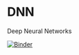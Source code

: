 # DNN
Deep Neural Networks

[![Binder](https://mybinder.org/badge_logo.svg)](https://mybinder.org/v2/gh/amross1/DNN/main)
